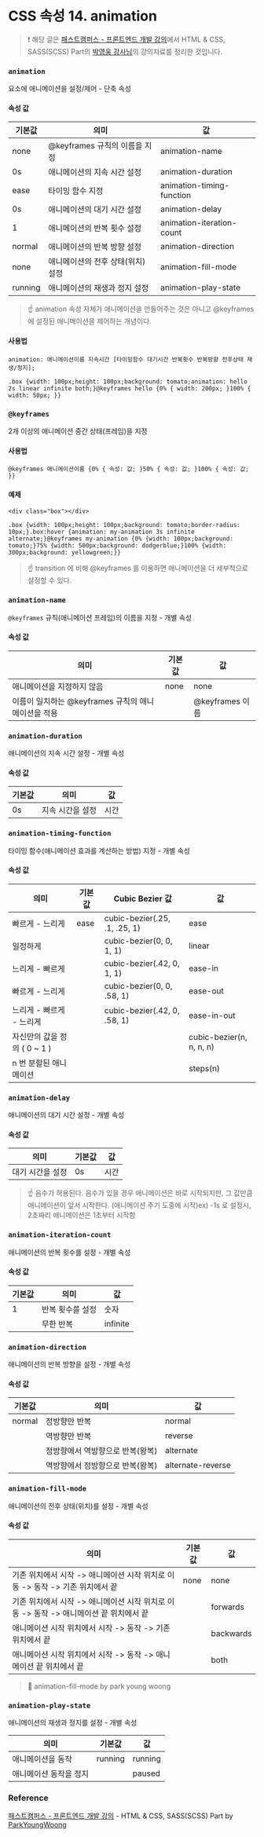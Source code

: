 # CSS 속성 14. animation

> ❗️ 해당 글은 [패스트캠퍼스 - 프론트엔드 개발 강의](https://www.fastcampus.co.kr/dev_online_react/)에서 HTML & CSS, SASS(SCSS) Part의 [박영웅 강사님](https://github.com/ParkYoungWoong)의 강의자료를 정리한 것입니다.

### `animation`

요소에 애니메이션을 설정/제어 - 단축 속성

#### 속성 값

| 기본값  | 의미                              | 값                        |
| ------- | --------------------------------- | ------------------------- |
| none    | @keyframes 규칙의 이름을 지정     | animation-name            |
| 0s      | 애니메이션의 지속 시간 설정       | animation-duration        |
| ease    | 타이밍 함수 지정                  | animation-timing-function |
| 0s      | 애니메이션의 대기 시간 설정       | animation-delay           |
| 1       | 애니메이션의 반복 횟수 설정       | animation-iteration-count |
| normal  | 애니메이션의 반복 방향 설정       | animation-direction       |
| none    | 애니메이션의 전후 상태(위치) 설정 | animation-fill-mode       |
| running | 애니메이션의 재생과 정지 설정     | animation-play-state      |

> ☝️ animation 속성 자체가 애니메이션을 만들어주는 것은 아니고 @keyframes 에 설정된 애니메이션을 제어하는 개념이다.

#### 사용법

```
animation: 애니메이션이름 지속시간 [타이밍함수 대기시간 반복횟수 반복방향 전후상태 재생/정지];
```

```
.box {width: 100px;height: 100px;background: tomato;animation: hello 2s linear infinite both;}@keyframes hello {0% { width: 200px; }100% { width: 50px; }}
```

### `@keyframes`

2개 이상의 애니메이션 중간 상태(프레임)을 지정

#### 사용법

```
@keyframes 애니메이션이름 {0% { 속성: 값; }50% { 속성: 값; }100% { 속성: 값; }}
```

#### 예제

```
<div class="box"></div>
```

```
.box {width: 100px;height: 100px;background: tomato;border-radius: 10px;}.box:hover {animation: my-animation 3s infinite alternate;}@keyframes my-animation {0% {width: 100px;background: tomato;}75% {width: 500px;background: dodgerblue;}100% {width: 300px;background: yellowgreen;}}
```

> ☝️ transition 에 비해 @keyframes 를 이용하면 애니메이션을 더 세부적으로 설정할 수 있다.

### `animation-name`

`@keyframes` 규칙(애니메이션 프레임)의 이름을 지정 - 개별 속성

#### 속성 값

| 의미                                                | 기본값 | 값              |
| --------------------------------------------------- | ------ | --------------- |
| 애니메이션을 지정하지 않음                          | none   | none            |
| 이름이 일치하는 @keyframes 규칙의 애니메이션을 적용 |        | @keyframes 이름 |

### `animation-duration`

애니메이션의 지속 시간 설정 - 개별 속성

#### 속성 값

| 기본값 | 의미             | 값   |
| ------ | ---------------- | ---- |
| 0s     | 지속 시간을 설정 | 시간 |

### `animation-timing-function`

타이밍 함수(애니메이션 효과를 계산하는 방법) 지정 - 개별 속성

#### 속성 값

| 의미                         | 기본값 | Cubic Bezier 값               | 값                       |
| ---------------------------- | ------ | ----------------------------- | ------------------------ |
| 빠르게 - 느리게              | ease   | cubic-bezier(.25, .1, .25, 1) | ease                     |
| 일정하게                     |        | cubic-bezier(0, 0, 1, 1)      | linear                   |
| 느리게 - 빠르게              |        | cubic-bezier(.42, 0, 1, 1)    | ease-in                  |
| 빠르게 - 느리게              |        | cubic-bezier(0, 0, .58, 1)    | ease-out                 |
| 느리게 - 빠르게 - 느리게     |        | cubic-bezier(.42, 0, .58, 1)  | ease-in-out              |
| 자신만의 값을 정의 ( 0 ~ 1 ) |        |                               | cubic-bezier(n, n, n, n) |
| n 번 분할된 애니메이션       |        |                               | steps(n)                 |

### `animation-delay`

애니메이션의 대기 시간 설정 - 개별 속성

#### 속성 값

| 의미             | 기본값 | 값   |
| ---------------- | ------ | ---- |
| 대기 시간을 설정 | 0s     | 시간 |

> ☝️ 음수가 허용된다. 음수가 있을 경우 애니메이션은 바로 시작되지만, 그 값만큼 애니메이션이 앞서 시작한다. (애니메이션 주기 도중에 시작)ex) -1s 로 설정시, 2초짜리 애니메이션은 1초부터 시작함

### `animation-iteration-count`

애니메이션의 반복 횟수를 설정 - 개별 속성

#### 속성 값

| 기본값 | 의미             | 값       |
| ------ | ---------------- | -------- |
| 1      | 반복 횟수를 설정 | 숫자     |
|        | 무한 반복        | infinite |

### `animation-direction`

애니메이션의 반복 방향을 설정 - 개별 속성

#### 속성 값

| 기본값 | 의미                             | 값                |
| ------ | -------------------------------- | ----------------- |
| normal | 정방향만 반복                    | normal            |
|        | 역방향만 반복                    | reverse           |
|        | 정방향에서 역방향으로 반복(왕복) | alternate         |
|        | 역방향에서 정방향으로 반복(왕복) | alternate-reverse |

### `animation-fill-mode`

애니메이션의 전후 상태(위치)를 설정 - 개별 속성

#### 속성 값

| 의미                                                                                   | 기본값 | 값        |
| -------------------------------------------------------------------------------------- | ------ | --------- |
| 기존 위치에서 시작 -> 애니메이션 시작 위치로 이동 -> 동작 -> 기존 위치에서 끝          | none   | none      |
| 기존 위치에서 시작 -> 애니메이션 시작 위치로 이동 -> 동작 -> 애니메이션 끝 위치에서 끝 |        | forwards  |
| 애니메이션 시작 위치에서 시작 -> 동작 -> 기존 위치에서 끝                              |        | backwards |
| 애니메이션 시작 위치에서 시작 -> 동작 -> 애니메이션 끝 위치에서 끝                     |        | both      |

> 🔗 animation-fill-mode by park young woong

### `animation-play-state`

애니메이션의 재생과 정지를 설정 - 개별 속성

| 의미                   | 기본값  | 값      |
| ---------------------- | ------- | ------- |
| 애니메이션을 동작      | running | running |
| 애니메이션 동작을 정지 |         | paused  |

### Reference

[패스트캠퍼스 - 프론트엔드 개발 강의](https://www.fastcampus.co.kr/dev_online_react/) - HTML & CSS, SASS(SCSS) Part by [ParkYoungWoong](https://github.com/ParkYoungWoong)
